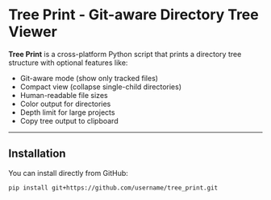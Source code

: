 # Tree Print - Git-aware Directory Tree Viewer

**Tree Print** is a cross-platform Python script that prints a directory tree structure with optional features like:

- Git-aware mode (show only tracked files)
- Compact view (collapse single-child directories)
- Human-readable file sizes
- Color output for directories
- Depth limit for large projects
- Copy tree output to clipboard

---

## **Installation**

You can install directly from GitHub:

```bash
pip install git+https://github.com/username/tree_print.git
